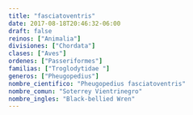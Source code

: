 ```yaml
---
title: "fasciatoventris"
date: 2017-08-18T20:46:32-06:00
draft: false
reinos: ["Animalia"]
divisiones: ["Chordata"]
clases: ["Aves"]
ordenes: ["Passeriformes"]
familias: ["Troglodytidae "]
generos: ["Pheugopedius"]
nombre_cientifico: "Pheugopedius fasciatoventris"
nombre_comun: "Soterrey Vientrinegro"
nombre_ingles: "Black-bellied Wren"
---
```

